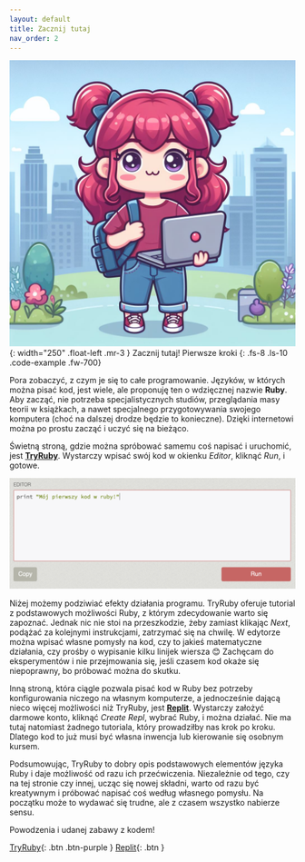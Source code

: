 ```yaml
---
layout: default
title: Zacznij tutaj
nav_order: 2
---
```

![](../images/intros/starthere.jpg){: width="250" .float-left .mr-3 }
Zacznij tutaj! Pierwsze kroki
{: .fs-8 .ls-10 .code-example .fw-700}

Pora zobaczyć, z czym je się to całe programowanie. Języków, w których można pisać kod, jest wiele, ale proponuję ten o wdzięcznej nazwie **Ruby**. Aby zacząć, nie potrzeba specjalistycznych studiów, przeglądania masy teorii w książkach, a nawet specjalnego przygotowywania swojego komputera (choć na dalszej drodze będzie to konieczne). Dzięki internetowi można po prostu zacząć i uczyć się na bieżąco.

Świetną stroną, gdzie można spróbować samemu coś napisać i uruchomić, jest **[TryRuby](https://try.ruby-lang.org/)**. Wystarczy wpisać swój kod w okienku _Editor_, kliknąć _Run_, i gotowe.

![](../images/content/tryruby.png)

Niżej możemy podziwiać efekty działania programu. TryRuby oferuje tutorial z podstawowych możliwości Ruby, z którym zdecydowanie warto się zapoznać. Jednak nic nie stoi na przeszkodzie, żeby zamiast klikając _Next_, podążać za kolejnymi instrukcjami, zatrzymać się na chwilę. W edytorze można wpisać własne pomysły na kod, czy to jakieś matematyczne działania, czy prośby o wypisanie kilku linijek wiersza 😊 Zachęcam do eksperymentów i nie przejmowania się, jeśli czasem kod okaże się niepoprawny, bo próbować można do skutku.

Inną stroną, która ciągle pozwala pisać kod w Ruby bez potrzeby konfigurowania niczego na własnym komputerze, a jednocześnie dającą nieco więcej możliwości niż TryRuby, jest **[Replit](https://replit.com/languages/ruby)**. Wystarczy założyć darmowe konto, kliknąć _Create Repl_, wybrać Ruby, i można działać. Nie ma tutaj natomiast żadnego tutoriala, który prowadziłby nas krok po kroku. Dlatego kod to już musi być własna inwencja lub kierowanie się osobnym kursem.

Podsumowując, TryRuby to dobry opis podstawowych elementów języka Ruby i daje możliwość od razu ich przećwiczenia. Niezależnie od tego, czy na tej stronie czy innej, ucząc się nowej składni, warto od razu być kreatywnym i próbować napisać coś według własnego pomysłu. Na początku może to wydawać się trudne, ale z czasem wszystko nabierze sensu.

Powodzenia i udanej zabawy z kodem!

[TryRuby](https://try.ruby-lang.org/){: .btn .btn-purple }
[Replit](https://replit.com/languages/ruby){: .btn }